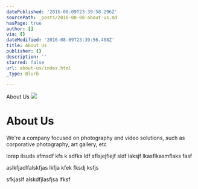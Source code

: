 ```yaml
---
datePublished: '2016-08-09T23:39:58.296Z'
sourcePath: _posts/2016-08-08-about-us.md
hasPage: true
author: []
via: {}
dateModified: '2016-08-09T23:39:56.408Z'
title: About Us
publisher: {}
description: ''
starred: false
url: about-us/index.html
_type: Blurb

---
```

About Us
![](https://the-grid-user-content.s3-us-west-2.amazonaws.com/22b9044a-b355-413a-a64b-da94a7112cf9.jpg)

# About Us

We're a company focused on photography and video solutions, such as corporative photography, art gallery, etc

lorep ilsuds sfmsdf kfs k sdfks ldf sflsjejfiejf sldf laksjf lkasflkasmflaks fasf

aslkfjadlfalskfjas lkfja kfek fksdj ksfjs 

sfkjaslf alskdfjlasfjsa lfksf